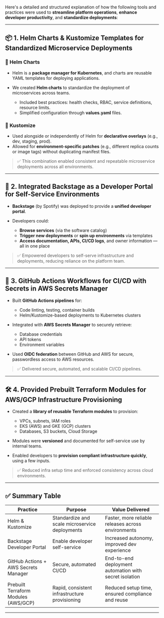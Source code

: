 Here's a detailed and structured explanation of how the following tools and practices were used to **streamline platform operations**, **enhance developer productivity**, and **standardize deployments**:

---

## 📦 **1. Helm Charts & Kustomize Templates for Standardized Microservice Deployments**

### 🔹 **Helm Charts**

* Helm is a **package manager for Kubernetes**, and charts are reusable YAML templates for deploying applications.
* We created **Helm charts** to standardize the deployment of microservices across teams.

  * Included best practices: health checks, RBAC, service definitions, resource limits.
  * Simplified configuration through **values.yaml** files.

### 🔹 **Kustomize**

* Used alongside or independently of Helm for **declarative overlays** (e.g., dev, staging, prod).
* Allowed for **environment-specific patches** (e.g., different replica counts or image tags) without duplicating manifest files.

> ✅ This combination enabled consistent and repeatable microservice deployments across all environments.

---

## 🧭 **2. Integrated Backstage as a Developer Portal for Self-Service Environments**

* **Backstage** (by Spotify) was deployed to provide a **unified developer portal**.
* Developers could:

  * **Browse services** (via the software catalog)
  * **Trigger new deployments** or **spin up environments** via templates
  * **Access documentation, APIs, CI/CD logs**, and owner information — all in one place

> ✅ Empowered developers to self-serve infrastructure and deployments, reducing reliance on the platform team.

---

## 🔄 **3. GitHub Actions Workflows for CI/CD with Secrets in AWS Secrets Manager**

* Built **GitHub Actions pipelines** for:

  * Code linting, testing, container builds
  * Helm/Kustomize-based deployments to Kubernetes clusters
* Integrated with **AWS Secrets Manager** to securely retrieve:

  * Database credentials
  * API tokens
  * Environment variables
* Used **OIDC federation** between GitHub and AWS for secure, passwordless access to AWS resources.

> ✅ Delivered secure, automated, and scalable CI/CD pipelines.

---

## 🛠️ **4. Provided Prebuilt Terraform Modules for AWS/GCP Infrastructure Provisioning**

* Created a **library of reusable Terraform modules** to provision:

  * VPCs, subnets, IAM roles
  * EKS (AWS) and GKE (GCP) clusters
  * Databases, S3 buckets, Cloud Storage
* Modules were **versioned** and documented for self-service use by internal teams.
* Enabled developers to **provision compliant infrastructure quickly**, using a few inputs.

> ✅ Reduced infra setup time and enforced consistency across cloud environments.

---

## ✅ Summary Table

| **Practice**                         | **Purpose**                                    | **Value Delivered**                                    |
| ------------------------------------ | ---------------------------------------------- | ------------------------------------------------------ |
| Helm & Kustomize                     | Standardize and scale microservice deployments | Faster, more reliable releases across environments     |
| Backstage Developer Portal           | Enable developer self-service                  | Increased autonomy, improved dev experience            |
| GitHub Actions + AWS Secrets Manager | Secure, automated CI/CD                        | End-to-end deployment automation with secret isolation |
| Prebuilt Terraform Modules (AWS/GCP) | Rapid, consistent infrastructure provisioning  | Reduced setup time, ensured compliance and reuse       |

---



